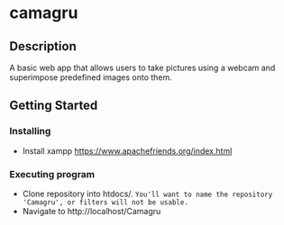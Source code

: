 # camagru


## Description

A basic web app that allows users to take pictures using a webcam and superimpose predefined images onto them.

## Getting Started

### Installing

* Install xampp https://www.apachefriends.org/index.html


### Executing program

* Clone repository into htdocs/.
      ` You'll want to name the repository 'Camagru', or filters will not be usable. `
* Navigate to http://localhost/Camagru
